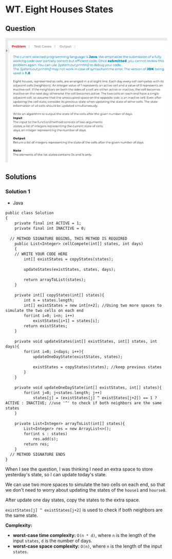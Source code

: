 # WT. Eight Houses States

## Question

![WT. Eight Houses States](Images/WT-EightHousesStates.png)

## Solutions

### Solution 1

* Java
```
public class Solution
{        
    private final int ACTIVE = 1;
    private final int INACTIVE = 0;
    
  // METHOD SIGNATURE BEGINS, THIS METHOD IS REQUIRED
    public List<Integer> cellCompete(int[] states, int days)
    {
    // WRITE YOUR CODE HERE
        int[] existStates = copyStates(states);
        
        updateStates(existStates, states, days);
        
        return arrayToList(states);
    }
    
    private int[] copyStates(int[] states){
        int n = states.length;
        int[] existStates = new int[n+2]; //Using two more spaces to simulate the two cells on each end
        for(int i=0; i<n; i++)
            existStates[i+1] = states[i];
        return existStates;
    }
    
    private void updateStates(int[] existStates, int[] states, int days){
        for(int i=0; i<days; i++){
            updateOneDayState(existStates, states);
                
            existStates = copyStates(states); //keep previous states
        }   
    }
    
    private void updateOneDayState(int[] existStates, int[] states){
        for(int j=0; j<states.length; j++)
            states[j] = (existStates[j] ^ existStates[j+2]) == 1 ? ACTIVE : INACTIVE; //use '^' to check if both neighbors are the same states
    }
    
    private List<Integer> arrayToList(int[] states){
        List<Integer> res = new ArrayList<>();
        for(int s : states)
            res.add(s);
        return res;
    }
  // METHOD SIGNATURE ENDS
}
```

When I see the question, I was thinking I need an extra space to store yesterday's state, so I can update today's state.

We can use two more spaces to simulate the two cells on each end, so that we don't need to worry about updating the states of the `house1` and `hourse8`.

After update one day states, copy the states to the extra space.

`existStates[j] ^ existStates[j+2]` is used to check if both neighbors are the same state.

**Complexity:**

* **worst-case time complexity:** `O(n * d)`, where `n` is the length of the input `states`, `d` is the number of days. 
* **worst-case space complexity:** `O(n)`, where `n` is the length of the input `states`.
